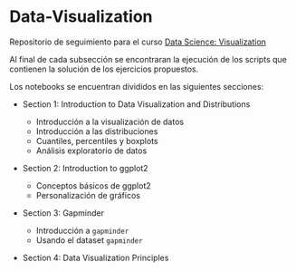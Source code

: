 # Data-Visualization
Repositorio de seguimiento para el curso [Data Science: Visualization](https://learning.edx.org/course/course-v1:HarvardX+PH125.2x+3T2022/home)

Al final de cada subsección se encontraran la ejecución de los scripts que contienen la solución de los ejercicios propuestos.

Los notebooks se encuentran divididos en las siguientes secciones:

* Section 1: Introduction to Data Visualization and Distributions
    * Introducción a la visualización de datos
    * Introducción a las distribuciones
    * Cuantiles, percentiles y boxplots
    * Análisis exploratorio de datos

* Section 2: Introduction to ggplot2
    * Conceptos básicos de ggplot2
    * Personalización de gráficos

* Section 3: Gapminder
    * Introducción a `gapminder`
    * Usando el dataset `gapminder`

* Section 4: Data Visualization Principles
